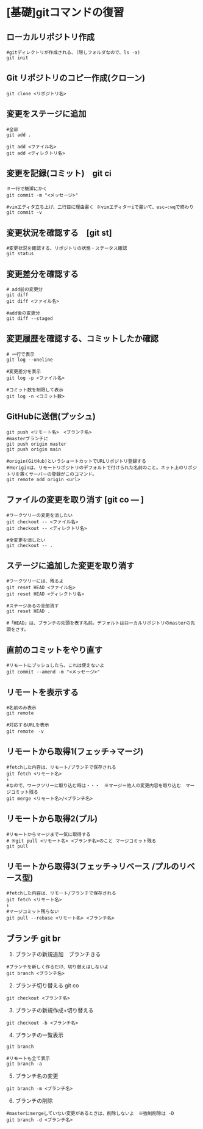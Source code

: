 # [基礎]gitコマンドの復習

## ローカルリポジトリ作成

```
#gitディレクトリが作成される、(隠しフォルダなので、ls -a)
git init
```

## Git リポジトリのコピー作成(クローン)

```
git clone <リポジトリ名>
```

## 変更をステージに追加

```
#全部
git add .
 
git add <ファイル名>
git add <ディレクトリ名>
```

## 変更を記録(コミット)　git ci

```
＃一行で簡潔にかく
git commit -m "<メッセージ>"
 
#vimエディタ立ち上げ、二行目に理由書く ※vimエディターiで書いて、esc→:wqで終わり
git commit -v
```


## 変更状況を確認する　[git st]
```
#変更状況を確認する、リポジトリの状態・ステータス確認
git status
```


## 変更差分を確認する

```
# add前の変更分
git diff
git diff <ファイル名>
 
#add後の変更分
git diff --staged
```


## 変更履歴を確認する、コミットしたか確認

```
# 一行で表示
git log --oneline
 
#変更差分を表示
git log -p <ファイル名>
 
#コミット数を制限して表示
git log -n <コミット数>
```


## GitHubに送信(プッシュ)

```
git push <リモート名>　<ブランチ名>
#masterブランチに
git push origin master
git push origin main
 
#origin(GitHub)というショートカットでURLリポジトリ登録する
#※originは、リモートリポジトリのデフォルトで付けられた名前のこと。ネット上のリポジトリを置くサーバーの登録がこのコマンド。
git remote add origin <url>
```

## ファイルの変更を取り消す [git co — ]

```
#ワークツリーの変更を消したい
git checkout -- <ファイル名>
git checkout -- <ディレクトリ名>
 
#全変更を消したい
git checkout -- .
```

## ステージに追加した変更を取り消す

```
#ワークツリーには、残るよ
git reset HEAD <ファイル名>
git reset HEAD <ディレクトリ名>
 
#ステージあるの全部消す
git reset HEAD .
 
#「HEAD」は、ブランチの先頭を表す名前。デフォルトはローカルリポジトリのmasterの先頭をさす。
```

## 直前のコミットをやり直す

```
#リモートにプッシュしたら、これは使えないよ
git commit --amend -m "<メッセージ>"
```

## リモートを表示する

```
#名前のみ表示
git remote
 
#対応するURLを表示
git remote　-v
```

## リモートから取得1(フェッチ→マージ)

```
#fetchした内容は、リモート/ブランチで保存される
git fetch <リモート名>
↓
#なので、ワークツリーに取り込む時は・・・　※マージ＝他人の変更内容を取り込む　マージコミット残る
git merge <リモート名>/<ブランチ名>
```

## リモートから取得2(プル)

```
#リモートからマージまで一気に取得する　
# ※git pull <リモート名> <ブランチ名>のこと マージコミット残る
git pull
```

## リモートから取得3(フェッチ→リベース /プルのリベース型)

```
#fetchした内容は、リモート/ブランチで保存される
git fetch <リモート名>
↓
#マージコミット残らない
git pull --rebase <リモート名> <ブランチ名>
```

## ブランチ git br

1. ブランチの新規追加　ブランチきる
```
#ブランチを新しく作るだけ、切り替えはしないよ
git branch <ブランチ名>
```
2. ブランチ切り替える git co
```
git checkout <ブランチ名>
```
3. ブランチの新規作成+切り替える
```
git checkout -b <ブランチ名>
```
4. ブランチの一覧表示
```
git branch
 
#リモートも全て表示
git branch -a
```
5. ブランチ名の変更
```
git branch -m <ブランチ名>
```
6. ブランチの削除
```
#masterにmergeしていない変更があるときは、削除しないよ　※強制削除は -D
git branch -d <ブランチ名>
```

